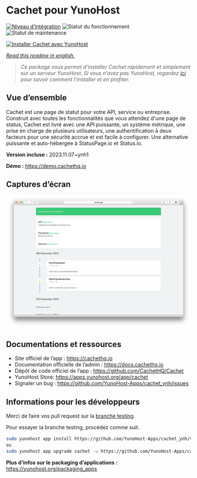<!--
N.B.: This README was automatically generated by https://github.com/YunoHost/apps/tree/master/tools/readme_generator
It shall NOT be edited by hand.
-->

# Cachet pour YunoHost

[![Niveau d’intégration](https://dash.yunohost.org/integration/cachet.svg)](https://dash.yunohost.org/appci/app/cachet) ![Statut du fonctionnement](https://ci-apps.yunohost.org/ci/badges/cachet.status.svg) ![Statut de maintenance](https://ci-apps.yunohost.org/ci/badges/cachet.maintain.svg)

[![Installer Cachet avec YunoHost](https://install-app.yunohost.org/install-with-yunohost.svg)](https://install-app.yunohost.org/?app=cachet)

*[Read this readme in english.](./README.md)*

> *Ce package vous permet d’installer Cachet rapidement et simplement sur un serveur YunoHost.
Si vous n’avez pas YunoHost, regardez [ici](https://yunohost.org/#/install) pour savoir comment l’installer et en profiter.*

## Vue d’ensemble

Cachet est une page de statut pour votre API, service ou entreprise. Construit avec toutes les fonctionnalités que vous attendez d'une page de status, Cachet est livré avec une API puissante, un système métrique, une prise en charge de plusieurs utilisateurs, une authentification à deux facteurs pour une sécurité accrue et est facile à configurer. Une alternative puissante et auto-hébergée à StatusPage.io et Status.io.

**Version incluse :** 2023.11.07~ynh1

**Démo :** https://demo.cachethq.io

## Captures d’écran

![Capture d’écran de Cachet](./doc/screenshots/main-interface.png)

## Documentations et ressources

* Site officiel de l’app : <https://cachethq.io>
* Documentation officielle de l’admin : <https://docs.cachethq.io>
* Dépôt de code officiel de l’app : <https://github.com/CachetHQ/Cachet>
* YunoHost Store: <https://apps.yunohost.org/app/cachet>
* Signaler un bug : <https://github.com/YunoHost-Apps/cachet_ynh/issues>

## Informations pour les développeurs

Merci de faire vos pull request sur la [branche testing](https://github.com/YunoHost-Apps/cachet_ynh/tree/testing).

Pour essayer la branche testing, procédez comme suit.

``` bash
sudo yunohost app install https://github.com/YunoHost-Apps/cachet_ynh/tree/testing --debug
ou
sudo yunohost app upgrade cachet -u https://github.com/YunoHost-Apps/cachet_ynh/tree/testing --debug
```

**Plus d’infos sur le packaging d’applications :** <https://yunohost.org/packaging_apps>